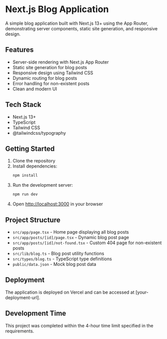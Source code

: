 # Next.js Blog Application

A simple blog application built with Next.js 13+ using the App Router, demonstrating server components, static site generation, and responsive design.

## Features

- Server-side rendering with Next.js App Router
- Static site generation for blog posts
- Responsive design using Tailwind CSS
- Dynamic routing for blog posts
- Error handling for non-existent posts
- Clean and modern UI

## Tech Stack

- Next.js 13+
- TypeScript
- Tailwind CSS
- @tailwindcss/typography

## Getting Started

1. Clone the repository
2. Install dependencies:
   ```bash
   npm install
   ```
3. Run the development server:
   ```bash
   npm run dev
   ```
4. Open [http://localhost:3000](https://label-lift-assignment-j66g.vercel.app/) in your browser

## Project Structure

- `src/app/page.tsx` - Home page displaying all blog posts
- `src/app/posts/[id]/page.tsx` - Dynamic blog post page
- `src/app/posts/[id]/not-found.tsx` - Custom 404 page for non-existent posts
- `src/lib/blog.ts` - Blog post utility functions
- `src/types/blog.ts` - TypeScript type definitions
- `public/data.json` - Mock blog post data

## Deployment

The application is deployed on Vercel and can be accessed at [your-deployment-url].

## Development Time

This project was completed within the 4-hour time limit specified in the requirements.

